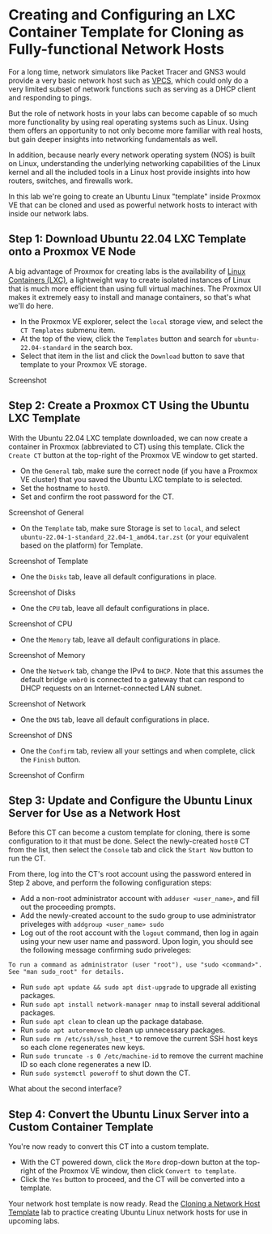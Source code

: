 # Creating and Configuring an LXC Container Template for Cloning as Fully-functional Network Hosts

For a long time, network simulators like Packet Tracer and GNS3 would provide a very
basic network host such as [VPCS](https://docs.gns3.com/docs/emulators/vpcs/),
which could only do a very limited subset of network functions such as serving as a DHCP client and responding to pings.

But the role of network hosts in your labs can become capable of so much more
functionality by using real operating systems such as Linux. Using them offers
an opportunity to not only become more familiar with real hosts, but gain deeper
insights into networking fundamentals as well.

In addition, because nearly every network operating system (NOS) is built on Linux,
understanding the underlying networking capabilities of the Linux kernel and all the
included tools in a Linux host provide insights into how routers, switches, and
firewalls work.

In this lab we're going to create an Ubuntu Linux "template" inside Proxmox VE that
can be cloned and used as powerful network hosts to interact with inside our network
labs.

## Step 1: Download Ubuntu 22.04 LXC Template onto a Proxmox VE Node

A big advantage of Proxmox for creating labs is the availability of [Linux Containers
(LXC)](https://linuxcontainers.org/), a lightweight way to create isolated instances
of Linux that is much more efficient than using full virtual machines. The Proxmox
UI makes it extremely easy to install and manage containers, so that's what we'll do
here.

* In the Proxmox VE explorer, select the `local` storage view, and select the
`CT Templates` submenu item.
* At the top of the view, click the `Templates` button and search for `ubuntu-22.04-standard` in the search box.
* Select that item in the list and click the `Download` button to save that template to your Proxmox VE storage.

Screenshot

## Step 2: Create a Proxmox CT Using the Ubuntu LXC Template

With the Ubuntu 22.04 LXC template downloaded, we can now create a container in
Proxmox (abbreviated to CT) using this template. Click the `Create CT` button at the top-right of the Proxmox VE window to get started.

* On the `General` tab, make sure the correct node (if you have a Proxmox VE cluster)
that you saved the Ubuntu LXC template to is selected.
* Set the hostname to `host0`.
* Set and confirm the root password for the CT.

Screenshot of General

* On the `Template` tab, make sure Storage is set to `local`, and select
`ubuntu-22.04-1-standard_22.04-1_amd64.tar.zst` (or your equivalent based on the
platform) for Template.

Screenshot of Template

* One the `Disks` tab, leave all default configurations in place.

Screenshot of Disks

* One the `CPU` tab, leave all default configurations in place.

Screenshot of CPU

* One the `Memory` tab, leave all default configurations in place.

Screenshot of Memory

* One the `Network` tab, change the IPv4 to `DHCP`. Note that this assumes the
default bridge `vmbr0` is connected to a gateway that can respond to DHCP requests
on an Internet-connected LAN subnet.

Screenshot of Network

* One the `DNS` tab, leave all default configurations in place.

Screenshot of DNS

* One the `Confirm` tab, review all your settings and when complete, click
the `Finish` button.

Screenshot of Confirm

## Step 3: Update and Configure the Ubuntu Linux Server for Use as a Network Host

Before this CT can become a custom template for cloning, there is some
configuration to it that must be done. Select the newly-created `host0` CT from the
list, then select the `Console` tab and click the `Start Now` button to run the CT.

From there, log into the CT's root account using the password entered in Step 2
above, and perform the following configuration steps:

* Add a non-root administrator account with `adduser <user_name>`, and fill out the
proceeding prompts.
* Add the newly-created account to the sudo group to use administrator priveleges with `addgroup <user_name> sudo`
* Log out of the root account with the `logout` command, then log in again using your
new user name and password. Upon login, you should see the following message
confirming sudo priveleges:

```
To run a command as administrator (user "root"), use "sudo <command>".
See "man sudo_root" for details.
```

* Run `sudo apt update && sudo apt dist-upgrade` to upgrade all existing packages.
* Run `sudo apt install network-manager nmap` to install several additional packages.
* Run `sudo apt clean` to clean up the package database.
* Run `sudo apt autoremove` to clean up unnecessary packages.
* Run `sudo rm /etc/ssh/ssh_host_*` to remove the current SSH host keys so each
clone regenerates new keys.
* Run `sudo truncate -s 0 /etc/machine-id` to remove the current machine ID so each
clone regenerates a new ID.
* Run `sudo systemctl poweroff` to shut down the CT.

What about the second interface?

## Step 4: Convert the Ubuntu Linux Server into a Custom Container Template

You're now ready to convert this CT into a custom template.

* With the CT powered down, click the `More` drop-down button at the top-right of
the Proxmox VE window, then click `Convert to template`.
* Click the `Yes` button to proceed, and the CT will be converted into a template.

Your network host template is now ready. Read the [Cloning a Network Host Template]()
lab to practice creating Ubuntu Linux network hosts for use in upcoming labs.
